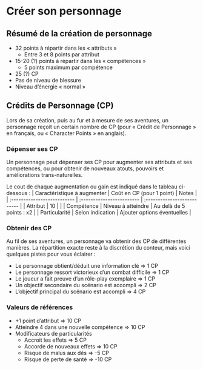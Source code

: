 # Créer son personnage
## Résumé de la création de personnage
- 32 points à répartir dans les « attributs »
	- Entre 3 et 8 points par attribut
- 15-20 (?) points à répartir dans les « compétences » 
	- 5 points maximum par compétence
- 25 (?) CP 
- Pas de niveau de blessure
- Niveau d’énergie « normal »

## Crédits de Personnage (CP)
Lors de sa création, puis au fur et à mesure de ses aventures, un personnage reçoit un certain nombre de CP (pour « Crédit de Personnage » en français, ou « Character Points » en anglais).

### Dépenser ses CP
Un personnage peut dépenser ses CP pour augmenter ses attributs et ses compétences, ou pour obtenir de nouveaux atouts, pouvoirs et améliorations trans-naturelles.

Le cout de chaque augmentation ou gain est indiqué dans le tableau ci-dessous : 
| Caractéristique à augmenter | Coût en CP (pour 1 point) | Notes                       |
| :-------------------------- | :------------------------ | :-------------------------- |
| Attribut                    | 10                        |                             |
| Compétence                  | Niveau à atteindre        | Au delà de 5 points : x2    |
| Particularité               | Selon indication          | Ajouter options éventuelles |

### Obtenir des CP
Au fil de ses aventures, un personnage va obtenir des CP de différentes manières. La répartition exacte reste à la discrétion du conteur, mais voici quelques pistes pour vous éclairer :
- Le personnage obtient/déduit une information clé		=> 1 CP
- Le personnage ressort victorieux d’un combat difficile	=> 1 CP 
- Le joueur a fait preuve d’un rôle-play exemplaire		=> 1 CP
- Un objectif secondaire du scénario est accompli		=> 2 CP
- L’objectif principal du scénario est accompli			=> 4 CP

### Valeurs de références
- +1 point d’attribut						=> 10 CP
- Atteindre 4 dans une nouvelle compétence			=> 10 CP
- Modificateurs de particularités
	- Accroit les effets					=> 5 CP
	- Accorde de nouveaux effets				=> 10 CP
	- Risque de malus aux dés				=> -5 CP
	- Risque de perte de santé				=> -10 CP
